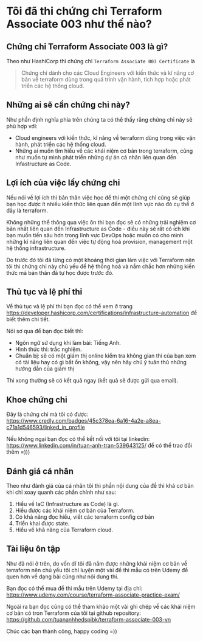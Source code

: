 # Tôi đã thi chứng chỉ Terraform Associate 003 như thế nào?

## Chứng chỉ Terraform Associate 003 là gì?

Theo như HashiCorp thì chứng chỉ `Terraform Associate 003 Certificate` là

> Chứng chỉ dành cho các Cloud Engineers với kiến thức và kĩ năng cơ bản về terraform dùng trong quá trình vận hành, tích hợp hoặc phát triển các hệ thống cloud.

## Những ai sẽ cần chứng chỉ này?

Như phần định nghĩa phía trên chúng ta có thể thấy rằng chứng chỉ này sẽ phù hợp với:

- Cloud engineers với kiến thức, kĩ năng về terraform dùng trong việc vận hành, phát triển các hệ thống cloud.
- Những ai muốn tìm hiểu về các khái niệm cơ bản trong terraform, cũng như muốn tự mình phát triển những dự án cá nhân liên quan đến Infastructure as Code.

## Lợi ích của việc lấy chứng chỉ

Nếu nói về lợi ích thì bản thân việc học để thi một chứng chỉ cũng sẽ giúp bạn học được ít nhiều kiến thức liên quan đến một lĩnh vực nào đó cụ thể ở đây là terraform.

Không những thế thông qua việc ôn thi bạn đọc sẽ có những trải nghiệm cơ bản nhất liên quan đến Infrastructure as Code - điều này sẽ rất có ích khi bạn muốn tiến sâu hơn trong lĩnh vực DevOps hoặc muốn có cho mình những kĩ năng liên quan đến việc tự động hoá provision, management một hệ thống infrastructure.

Do trước đó tôi đã từng có một khoảng thời gian làm việc với Terraform nên tôi thi chứng chỉ này chủ yếu để hệ thống hoá và nắm chắc hơn những kiến thức mà bản thân đã tự học được trước đó.

## Thủ tục và lệ phí thi

Về thủ tục và lệ phí thi bạn đọc có thể xem ở trang <https://developer.hashicorp.com/certifications/infrastructure-automation> để biết thêm chi tiết.

Nói sơ qua để bạn đọc biết thì:

- Ngôn ngữ sử dụng khi làm bài: Tiếng Anh.
- Hình thức thi: trắc nghiệm.
- Chuẩn bị: sẽ có một giám thị online kiểm tra không gian thi của bạn xem có tài liệu hay có gì bất ổn không, vậy nên hãy chú ý tuân thủ những hướng dẫn của giám thị

Thi xong thường sẽ có kết quả ngay (kết quả sẽ được gửi qua email).

## Khoe chứng chỉ

Đây là chứng chỉ mà tôi có được: <https://www.credly.com/badges/45c378ea-6a16-4a2e-a8ea-c71a1d546593/linked_in_profile>

Nếu không ngại bạn đọc có thể kết nối với tôi tại linkedin: <https://www.linkedin.com/in/tuan-anh-tran-539643125/> để có thể trao đổi thêm =)))

## Đánh giá cá nhân

Theo như đánh giá của cá nhân tôi thì phần nội dung của đề thi khá cơ bản khi chỉ xoay quanh các phần chính như sau:

1. Hiểu về IaC (Infrastructure as Code) là gì.
2. Hiểu được các khái niệm cơ bản của Terraform.
3. Có khả năng đọc hiểu, viết các terraform config cơ bản
4. Triển khai được state.
5. Hiểu về khả năng của Terraform cloud.

## Tài liệu ôn tập

Như đã nói ở trên, do vốn dĩ tôi đã nắm được những khái niệm cơ bản về terraform nên chủ yếu tôi chỉ luyện một vài đề thi mẫu có trên Udemy để quen hơn về dạng bài cũng như nội dung thi.

Bạn đọc có thể mua đề thi mẫu trên Udemy tại địa chỉ: <https://www.udemy.com/course/terraform-associate-practice-exam/>

Ngoài ra bạn đọc cũng có thể tham khảo một vài ghi chép về các khái niệm cơ bản có tron Terraform của tôi tại github repository: <https://github.com/tuananhhedspibk/terraform-associate-003-vn>

Chúc các bạn thành công, happy coding =))
